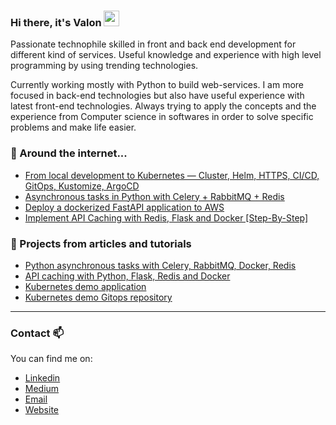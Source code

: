 ### Hi there, it's Valon <img src="https://media.giphy.com/media/hvRJCLFzcasrR4ia7z/giphy.gif" width="25px">

Passionate technophile   skilled in front and back end development for different kind of services.
Useful knowledge and experience with high level programming by using trending technologies.

Currently working mostly with Python to build web-services. I am more focused in back-end technologies but also have useful experience with latest front-end technologies.
Always trying to apply the concepts and the experience from Computer science in softwares in order to solve specific problems and make life easier.


### 🔎 Around the internet...
- [From local development to Kubernetes — Cluster, Helm, HTTPS, CI/CD, GitOps, Kustomize, ArgoCD](https://valonjanuzaj.medium.com/from-local-development-to-kubernetes-cluster-helm-https-ci-cd-gitops-kustomize-argocd-3d62448a7533)
- [Asynchronous tasks in Python with Celery + RabbitMQ + Redis](https://levelup.gitconnected.com/asynchronous-tasks-in-python-with-celery-rabbitmq-redis-480f6e506d76)
- [Deploy a dockerized FastAPI application to AWS
](https://levelup.gitconnected.com/deploy-a-dockerized-fastapi-application-to-aws-cc757830ba1b) 
- [Implement API Caching with Redis, Flask and Docker [Step-By-Step]
](https://valonjanuzaj.medium.com/implement-api-caching-with-redis-flask-and-docker-step-by-step-9139636cef24)
### 🚀 Projects from articles and tutorials
- [Python asynchronous tasks with Celery, RabbitMQ, Docker, Redis](https://github.com/vjanz/python-asynchronous-tasks)
- [API caching with Python, Flask, Redis and Docker](https://github.com/vjanz/flask-cache-redis)
- [Kubernetes demo application](https://github.com/vjanz/kubernetes-demo-app)
- [Kubernetes demo Gitops repository](https://github.com/vjanz/kubernetes-demo-gitops)

<hr/>

### Contact 📫
You can find me on:
* [Linkedin](https://www.linkedin.com/in/valon-januzaj-b02692187/)
* [Medium](https://medium.com/@valonjanuzaj/)
* [Email](mailto:valon.januzaj98@gmail.com)
* [Website](https://vjanz.github.io/)

